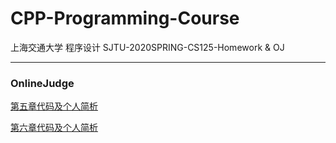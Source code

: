 # CPP-Programming-Course

上海交通大学 程序设计 SJTU-2020SPRING-CS125-Homework & OJ

---

### OnlineJudge

[第五章代码及个人简析](https://github.com/david990917/My-Computer-Science-Learning/tree/master/Courses/CPP-Programming-Course/OJ%20Contest%204)

[第六章代码及个人简析](https://github.com/david990917/My-Computer-Science-Learning/tree/master/Courses/CPP-Programming-Course/OJ%20Contest%205)